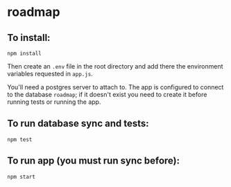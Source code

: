 # roadmap

## To install:
`npm install`

Then create an `.env` file in the root directory and add there the environment variables requested in `app.js`.

You'll need a postgres server to attach to. The app is configured to connect to the database `roadmap`; if it doesn't exist you need to create it before running tests or running the app.


## To run database sync and tests:
`npm test`

## To run app (you must run sync before):
`npm start`
